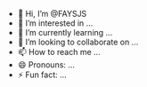 - 👋 Hi, I’m @FAYSJS
- 👀 I’m interested in ...
- 🌱 I’m currently learning ...
- 💞️ I’m looking to collaborate on ...
- 📫 How to reach me ...
- 😄 Pronouns: ...
- ⚡ Fun fact: ...

<!---
FAYSJS/FAYSJS is a ✨ special ✨ repository because its `README.md` (this file) appears on your GitHub profile.
You can click the Preview link to take a look at your changes.
--->

